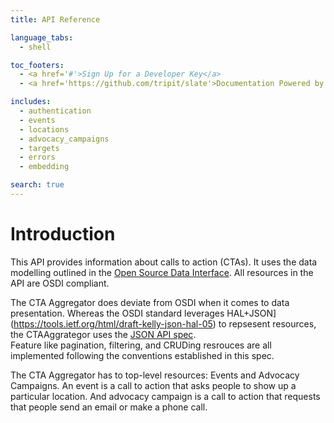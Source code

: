 ```yaml
---
title: API Reference

language_tabs:
  - shell

toc_footers:
  - <a href='#'>Sign Up for a Developer Key</a>
  - <a href='https://github.com/tripit/slate'>Documentation Powered by Slate</a>

includes:
  - authentication
  - events
  - locations
  - advocacy_campaigns
  - targets
  - errors
  - embedding

search: true
---
```


# Introduction

This API provides information about calls to action (CTAs).  It uses the data modelling
outlined in the [Open Source Data Interface](https://opensupporter.github.io/osdi-docs/).
All resources in the API are OSDI compliant.

The CTA Aggregator does deviate from OSDI when it comes to data presentation. Whereas the
OSDI standard leverages HAL+JSON](https://tools.ietf.org/html/draft-kelly-json-hal-05) to
repsesent resources, the CTAAggrategor uses the [JSON API spec](http://jsonapi.org/).  
Feature like pagination, filtering, and CRUDing resrouces are all implemented following the 
conventions established in this spec.

The CTA Aggregator has to top-level resources: Events and Advocacy Campaigns.
An event is a call to action that asks people to show up a particular location.
And advocacy campaign is a call to action that requests that people send an email or make a
phone call.
